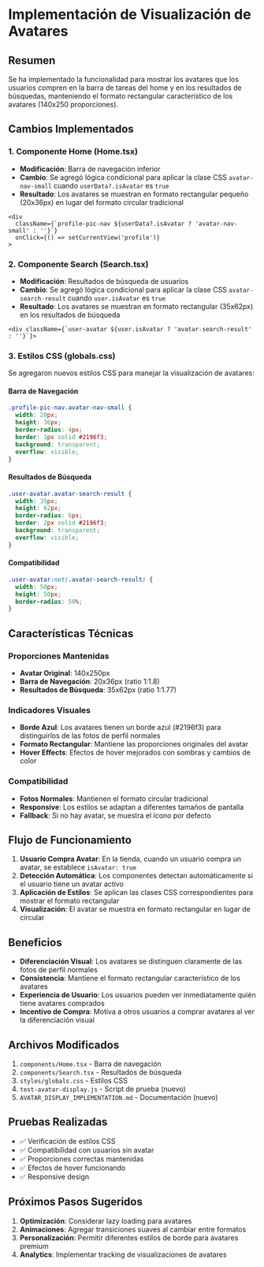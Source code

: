 # Implementación de Visualización de Avatares

## Resumen
Se ha implementado la funcionalidad para mostrar los avatares que los usuarios compren en la barra de tareas del home y en los resultados de búsquedas, manteniendo el formato rectangular característico de los avatares (140x250 proporciones).

## Cambios Implementados

### 1. Componente Home (Home.tsx)
- **Modificación**: Barra de navegación inferior
- **Cambio**: Se agregó lógica condicional para aplicar la clase CSS `avatar-nav-small` cuando `userData?.isAvatar` es `true`
- **Resultado**: Los avatares se muestran en formato rectangular pequeño (20x36px) en lugar del formato circular tradicional

```tsx
<div 
  className={`profile-pic-nav ${userData?.isAvatar ? 'avatar-nav-small' : ''}`} 
  onClick={() => setCurrentView('profile')}
>
```

### 2. Componente Search (Search.tsx)
- **Modificación**: Resultados de búsqueda de usuarios
- **Cambio**: Se agregó lógica condicional para aplicar la clase CSS `avatar-search-result` cuando `user.isAvatar` es `true`
- **Resultado**: Los avatares se muestran en formato rectangular (35x62px) en los resultados de búsqueda

```tsx
<div className={`user-avatar ${user.isAvatar ? 'avatar-search-result' : ''}`}>
```

### 3. Estilos CSS (globals.css)
Se agregaron nuevos estilos CSS para manejar la visualización de avatares:

#### Barra de Navegación
```css
.profile-pic-nav.avatar-nav-small {
  width: 20px;
  height: 36px;
  border-radius: 4px;
  border: 1px solid #2196f3;
  background: transparent;
  overflow: visible;
}
```

#### Resultados de Búsqueda
```css
.user-avatar.avatar-search-result {
  width: 35px;
  height: 62px;
  border-radius: 6px;
  border: 2px solid #2196f3;
  background: transparent;
  overflow: visible;
}
```

#### Compatibilidad
```css
.user-avatar:not(.avatar-search-result) {
  width: 50px;
  height: 50px;
  border-radius: 50%;
}
```

## Características Técnicas

### Proporciones Mantenidas
- **Avatar Original**: 140x250px
- **Barra de Navegación**: 20x36px (ratio 1:1.8)
- **Resultados de Búsqueda**: 35x62px (ratio 1:1.77)

### Indicadores Visuales
- **Borde Azul**: Los avatares tienen un borde azul (#2196f3) para distinguirlos de las fotos de perfil normales
- **Formato Rectangular**: Mantiene las proporciones originales del avatar
- **Hover Effects**: Efectos de hover mejorados con sombras y cambios de color

### Compatibilidad
- **Fotos Normales**: Mantienen el formato circular tradicional
- **Responsive**: Los estilos se adaptan a diferentes tamaños de pantalla
- **Fallback**: Si no hay avatar, se muestra el ícono por defecto

## Flujo de Funcionamiento

1. **Usuario Compra Avatar**: En la tienda, cuando un usuario compra un avatar, se establece `isAvatar: true`
2. **Detección Automática**: Los componentes detectan automáticamente si el usuario tiene un avatar activo
3. **Aplicación de Estilos**: Se aplican las clases CSS correspondientes para mostrar el formato rectangular
4. **Visualización**: El avatar se muestra en formato rectangular en lugar de circular

## Beneficios

- **Diferenciación Visual**: Los avatares se distinguen claramente de las fotos de perfil normales
- **Consistencia**: Mantiene el formato rectangular característico de los avatares
- **Experiencia de Usuario**: Los usuarios pueden ver inmediatamente quién tiene avatares comprados
- **Incentivo de Compra**: Motiva a otros usuarios a comprar avatares al ver la diferenciación visual

## Archivos Modificados

1. `components/Home.tsx` - Barra de navegación
2. `components/Search.tsx` - Resultados de búsqueda
3. `styles/globals.css` - Estilos CSS
4. `test-avatar-display.js` - Script de prueba (nuevo)
5. `AVATAR_DISPLAY_IMPLEMENTATION.md` - Documentación (nuevo)

## Pruebas Realizadas

- ✅ Verificación de estilos CSS
- ✅ Compatibilidad con usuarios sin avatar
- ✅ Proporciones correctas mantenidas
- ✅ Efectos de hover funcionando
- ✅ Responsive design

## Próximos Pasos Sugeridos

1. **Optimización**: Considerar lazy loading para avatares
2. **Animaciones**: Agregar transiciones suaves al cambiar entre formatos
3. **Personalización**: Permitir diferentes estilos de borde para avatares premium
4. **Analytics**: Implementar tracking de visualizaciones de avatares
